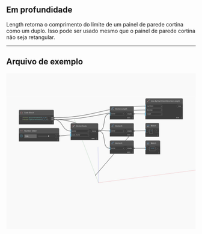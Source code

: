 ## Em profundidade
Length retorna o comprimento do limite de um painel de parede cortina como um duplo. Isso pode ser usado mesmo que o painel de parede cortina não seja retangular.
___
## Arquivo de exemplo

![Length](./Autodesk.DesignScript.Geometry.Vector.Length_img.jpg)

